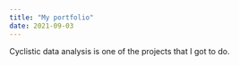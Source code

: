```yaml
---
title: "My portfolio"
date: 2021-09-03
---
```


Cyclistic data analysis is one of the projects that I got to do.
